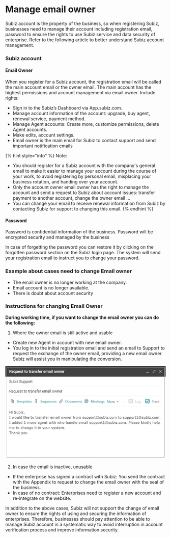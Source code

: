 # Manage email owner

Subiz account is the property of the business, so when registering Subiz, businesses need to manage their account including registration email, password to ensure the rights to use Subiz service and data security of enterprise. Refer to the following article to better understand Subiz account management.

### Subiz account 

#### Email Owner

When you register for a Subiz account, the registration email will be called the main account email or the owner email. The main account has the highest permissions and account management via email owner. Include rights:

* Sign in to the Subiz’s Dashboard via App.subiz.com.
* Manage account information of the account: upgrade, buy agent, renewal service, payment method.
* Manage Agent accounts: Create more, customize permissions, delete Agent accounts.
* Make edits, account settings.
* Email owner is the main email for Subiz to contact support and send important notification emails

{% hint style="info" %}
Note: 

* You should register for a Subiz account with the company's general email to make it easier to manage your account during the course of your work, to avoid registering by personal email, misplacing your business rotation, and handing over your account. 
* Only the account owner email owner has the right to manage the account and send a request to Subiz about account issues: transfer payment to another account, change the owner email ...
* You can change your email to receive renewal information from Subiz by contacting Subiz for support to changing this email.
{% endhint %}

#### Password

Password is confidential information of the business. Password will be encrypted security and managed by the business

In case of forgetting the password you can restore it by clicking on the forgotten password section on the Subiz login page. The system will send your registration email to instruct you to change your password.

### Example about cases need to change Email owner

* The email owner is no longer working at the company.
* Email account is no longer available.
* There is doubt about account security

### Instructions for changing Email Owner 

**During working time, if you want to change the email owner you can do the following:**

1. Where the owner email is still active and usable

* Create new Agent in account with new email owner.
* You log in to the initial registration email and send an email to Support to request the exchange of the owner email, providing a new email owner. Subiz will assist you in manipulating the conversion. 

![Request to transfer email owner](../.gitbook/assets/thay-doi-email-owner.jpg)

2. In case the email is inactive, unusable

* If the enterprise has signed a contract with Subiz: You send the contract with the Appendix to request to change the email owner with the seal of the business.
* In case of no contract: Enterprises need to register a new account and re-integrate on the website.

In addition to the above cases, Subiz will not support the change of email owner to ensure the rights of using and securing the information of enterprises. Therefore, businesses should pay attention to be able to manage Subiz account in a systematic way to avoid interruption in account verification process and improve information security.

